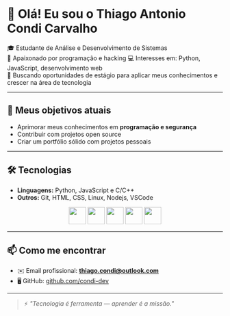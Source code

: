 # 👋 Olá! Eu sou o Thiago Antonio Condi Carvalho

🎓 Estudante de Análise e Desenvolvimento de Sistemas  
🔐 Apaixonado por programação e hacking 
💻 Interesses em: Python, JavaScript, desenvolvimento web  
🚀 Buscando oportunidades de estágio para aplicar meus conhecimentos e crescer na área de tecnologia  

---

## 📂 Meus objetivos atuais

- Aprimorar meus conhecimentos em **programação e segurança**
- Contribuir com projetos open source
- Criar um portfólio sólido com projetos pessoais

---

## 🛠️ Tecnologias

- **Linguagens:** Python, JavaScript e C/C++
- **Outros:** Git, HTML, CSS, Linux, Nodejs, VSCode

<p align="center">
  <img src="https://cdn.jsdelivr.net/gh/devicons/devicon/icons/python/python-original.svg" height="40" />
  <img src="https://cdn.jsdelivr.net/gh/devicons/devicon/icons/javascript/javascript-original.svg" height="40" />
  <img src="https://cdn.jsdelivr.net/gh/devicons/devicon/icons/html5/html5-original.svg" height="40" />
  <img src="https://cdn.jsdelivr.net/gh/devicons/devicon/icons/css3/css3-original.svg" height="40" />
  <img src="https://cdn.jsdelivr.net/gh/devicons/devicon/icons/github/github-original.svg" height="40" />
</p>

---

## 📫 Como me encontrar

- ✉️ Email profissional: **thiago.condi@outlook.com**
- 🖥️ GitHub: [github.com/condi-dev](https://github.com/condi-dev)

---

> ⚡ *"Tecnologia é ferramenta — aprender é a missão."*
